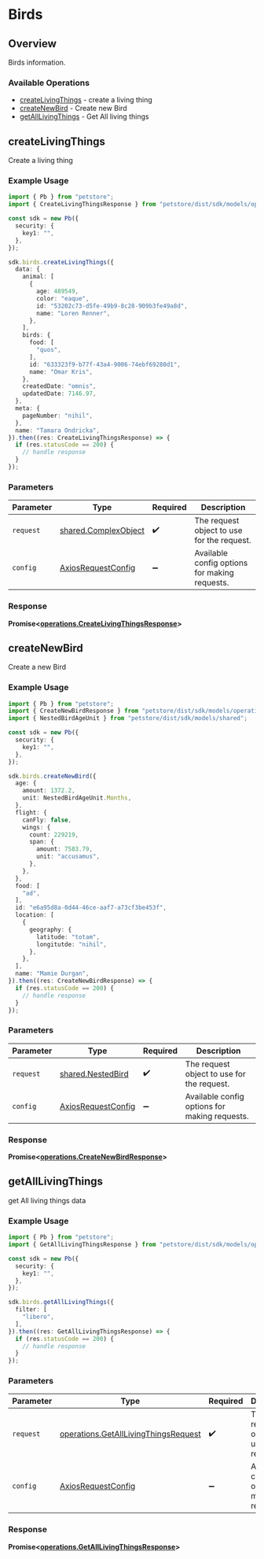 # Birds

## Overview

Birds information.

### Available Operations

* [createLivingThings](#createlivingthings) - create a living thing
* [createNewBird](#createnewbird) - Create new Bird
* [getAllLivingThings](#getalllivingthings) - Get All living things

## createLivingThings

Create a living thing

### Example Usage

```typescript
import { Pb } from "petstore";
import { CreateLivingThingsResponse } from "petstore/dist/sdk/models/operations";

const sdk = new Pb({
  security: {
    key1: "",
  },
});

sdk.birds.createLivingThings({
  data: {
    animal: [
      {
        age: 489549,
        color: "eaque",
        id: "53202c73-d5fe-49b9-8c28-909b3fe49a8d",
        name: "Loren Renner",
      },
    ],
    birds: {
      food: [
        "quos",
      ],
      id: "633323f9-b77f-43a4-9006-74ebf69280d1",
      name: "Omar Kris",
    },
    createdDate: "omnis",
    updatedDate: 7146.97,
  },
  meta: {
    pageNumber: "nihil",
  },
  name: "Tamara Ondricka",
}).then((res: CreateLivingThingsResponse) => {
  if (res.statusCode == 200) {
    // handle response
  }
});
```

### Parameters

| Parameter                                                    | Type                                                         | Required                                                     | Description                                                  |
| ------------------------------------------------------------ | ------------------------------------------------------------ | ------------------------------------------------------------ | ------------------------------------------------------------ |
| `request`                                                    | [shared.ComplexObject](../../models/shared/complexobject.md) | :heavy_check_mark:                                           | The request object to use for the request.                   |
| `config`                                                     | [AxiosRequestConfig](https://axios-http.com/docs/req_config) | :heavy_minus_sign:                                           | Available config options for making requests.                |


### Response

**Promise<[operations.CreateLivingThingsResponse](../../models/operations/createlivingthingsresponse.md)>**


## createNewBird

Create a new Bird

### Example Usage

```typescript
import { Pb } from "petstore";
import { CreateNewBirdResponse } from "petstore/dist/sdk/models/operations";
import { NestedBirdAgeUnit } from "petstore/dist/sdk/models/shared";

const sdk = new Pb({
  security: {
    key1: "",
  },
});

sdk.birds.createNewBird({
  age: {
    amount: 1372.2,
    unit: NestedBirdAgeUnit.Months,
  },
  flight: {
    canFly: false,
    wings: {
      count: 229219,
      span: {
        amount: 7583.79,
        unit: "accusamus",
      },
    },
  },
  food: [
    "ad",
  ],
  id: "e6a95d8a-0d44-46ce-aaf7-a73cf3be453f",
  location: [
    {
      geography: {
        latitude: "totam",
        longitutde: "nihil",
      },
    },
  ],
  name: "Mamie Durgan",
}).then((res: CreateNewBirdResponse) => {
  if (res.statusCode == 200) {
    // handle response
  }
});
```

### Parameters

| Parameter                                                    | Type                                                         | Required                                                     | Description                                                  |
| ------------------------------------------------------------ | ------------------------------------------------------------ | ------------------------------------------------------------ | ------------------------------------------------------------ |
| `request`                                                    | [shared.NestedBird](../../models/shared/nestedbird.md)       | :heavy_check_mark:                                           | The request object to use for the request.                   |
| `config`                                                     | [AxiosRequestConfig](https://axios-http.com/docs/req_config) | :heavy_minus_sign:                                           | Available config options for making requests.                |


### Response

**Promise<[operations.CreateNewBirdResponse](../../models/operations/createnewbirdresponse.md)>**


## getAllLivingThings

get All living things data

### Example Usage

```typescript
import { Pb } from "petstore";
import { GetAllLivingThingsResponse } from "petstore/dist/sdk/models/operations";

const sdk = new Pb({
  security: {
    key1: "",
  },
});

sdk.birds.getAllLivingThings({
  filter: [
    "libero",
  ],
}).then((res: GetAllLivingThingsResponse) => {
  if (res.statusCode == 200) {
    // handle response
  }
});
```

### Parameters

| Parameter                                                                                    | Type                                                                                         | Required                                                                                     | Description                                                                                  |
| -------------------------------------------------------------------------------------------- | -------------------------------------------------------------------------------------------- | -------------------------------------------------------------------------------------------- | -------------------------------------------------------------------------------------------- |
| `request`                                                                                    | [operations.GetAllLivingThingsRequest](../../models/operations/getalllivingthingsrequest.md) | :heavy_check_mark:                                                                           | The request object to use for the request.                                                   |
| `config`                                                                                     | [AxiosRequestConfig](https://axios-http.com/docs/req_config)                                 | :heavy_minus_sign:                                                                           | Available config options for making requests.                                                |


### Response

**Promise<[operations.GetAllLivingThingsResponse](../../models/operations/getalllivingthingsresponse.md)>**

